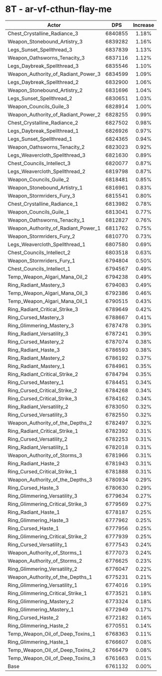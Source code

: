 # 8T - ar-vf-cthun-flay-me
| Actor | DPS | Increase |
|---|:---:|:---:|
|Chest_Crystalline_Radiance_3|6840855|1.18%|
|Weapon_Stonebound_Artistry_3|6839282|1.16%|
|Legs_Sunset_Spellthread_3|6837839|1.13%|
|Weapon_Oathsworns_Tenacity_3|6837116|1.12%|
|Legs_Daybreak_Spellthread_3|6835546|1.10%|
|Weapon_Authority_of_Radiant_Power_3|6834599|1.09%|
|Legs_Daybreak_Spellthread_2|6832900|1.06%|
|Weapon_Stonebound_Artistry_2|6831696|1.04%|
|Legs_Sunset_Spellthread_2|6830651|1.03%|
|Weapon_Councils_Guile_3|6828914|1.00%|
|Weapon_Authority_of_Radiant_Power_2|6828255|0.99%|
|Chest_Crystalline_Radiance_2|6827502|0.98%|
|Legs_Daybreak_Spellthread_1|6826926|0.97%|
|Legs_Sunset_Spellthread_1|6824365|0.94%|
|Weapon_Oathsworns_Tenacity_2|6823023|0.92%|
|Legs_Weavercloth_Spellthread_3|6821630|0.89%|
|Chest_Councils_Intellect_3|6820077|0.87%|
|Legs_Weavercloth_Spellthread_2|6819798|0.87%|
|Weapon_Councils_Guile_2|6818481|0.85%|
|Weapon_Stonebound_Artistry_1|6816961|0.83%|
|Weapon_Stormriders_Fury_3|6815541|0.80%|
|Chest_Crystalline_Radiance_1|6813982|0.78%|
|Weapon_Councils_Guile_1|6813041|0.77%|
|Weapon_Oathsworns_Tenacity_1|6812827|0.76%|
|Weapon_Authority_of_Radiant_Power_1|6811762|0.75%|
|Weapon_Stormriders_Fury_2|6810770|0.73%|
|Legs_Weavercloth_Spellthread_1|6807580|0.69%|
|Chest_Councils_Intellect_2|6803518|0.63%|
|Weapon_Stormriders_Fury_1|6794804|0.50%|
|Chest_Councils_Intellect_1|6794567|0.49%|
|Temp_Weapon_Algari_Mana_Oil_2|6794238|0.49%|
|Ring_Radiant_Mastery_3|6794083|0.49%|
|Temp_Weapon_Algari_Mana_Oil_3|6792386|0.46%|
|Temp_Weapon_Algari_Mana_Oil_1|6790515|0.43%|
|Ring_Radiant_Critical_Strike_3|6789649|0.42%|
|Ring_Cursed_Mastery_3|6788667|0.41%|
|Ring_Glimmering_Mastery_3|6787478|0.39%|
|Ring_Radiant_Versatility_3|6787241|0.39%|
|Ring_Cursed_Mastery_2|6787074|0.38%|
|Ring_Radiant_Haste_3|6786593|0.38%|
|Ring_Radiant_Mastery_2|6786192|0.37%|
|Ring_Radiant_Mastery_1|6784961|0.35%|
|Ring_Radiant_Critical_Strike_2|6784794|0.35%|
|Ring_Cursed_Mastery_1|6784451|0.34%|
|Ring_Cursed_Critical_Strike_2|6784268|0.34%|
|Ring_Cursed_Critical_Strike_3|6784162|0.34%|
|Ring_Radiant_Versatility_2|6783050|0.32%|
|Ring_Cursed_Versatility_3|6782550|0.32%|
|Weapon_Authority_of_the_Depths_2|6782497|0.32%|
|Ring_Radiant_Critical_Strike_1|6782392|0.31%|
|Ring_Cursed_Versatility_2|6782253|0.31%|
|Ring_Radiant_Versatility_1|6782018|0.31%|
|Weapon_Authority_of_Storms_3|6781966|0.31%|
|Ring_Radiant_Haste_2|6781943|0.31%|
|Ring_Cursed_Critical_Strike_1|6781888|0.31%|
|Weapon_Authority_of_the_Depths_3|6780934|0.29%|
|Ring_Cursed_Haste_3|6780630|0.29%|
|Ring_Glimmering_Versatility_3|6779634|0.27%|
|Ring_Glimmering_Critical_Strike_3|6779569|0.27%|
|Ring_Radiant_Haste_1|6778187|0.25%|
|Ring_Glimmering_Haste_3|6777962|0.25%|
|Ring_Cursed_Haste_1|6777956|0.25%|
|Ring_Glimmering_Critical_Strike_2|6777939|0.25%|
|Ring_Cursed_Versatility_1|6777543|0.24%|
|Weapon_Authority_of_Storms_1|6777073|0.24%|
|Weapon_Authority_of_Storms_2|6776625|0.23%|
|Ring_Glimmering_Versatility_2|6776047|0.22%|
|Weapon_Authority_of_the_Depths_1|6775231|0.21%|
|Ring_Glimmering_Versatility_1|6774016|0.19%|
|Ring_Glimmering_Critical_Strike_1|6773521|0.18%|
|Ring_Glimmering_Mastery_2|6773324|0.18%|
|Ring_Glimmering_Mastery_1|6772949|0.17%|
|Ring_Cursed_Haste_2|6772182|0.16%|
|Ring_Glimmering_Haste_2|6770551|0.14%|
|Temp_Weapon_Oil_of_Deep_Toxins_1|6768363|0.11%|
|Ring_Glimmering_Haste_1|6766607|0.08%|
|Temp_Weapon_Oil_of_Deep_Toxins_2|6766479|0.08%|
|Temp_Weapon_Oil_of_Deep_Toxins_3|6761663|0.01%|
|Base|6761132|0.00%|

